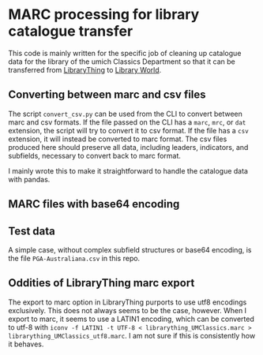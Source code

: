 # MARC processing for library catalogue transfer

This code is mainly written for the specific job of cleaning up catalogue data for the library of the umich Classics Department
so that it can be transferred from [LibraryThing](https://www.librarything.com/home)
to [Library World](https://www.libraryworld.com/?gad_source=1&gad_campaignid=246226816&gclid=CjwKCAjwuIbBBhBvEiwAsNypvV_slYhKaBxVixHdfyughsF8_c2PneMv10bIzrzCXemZOxYBYRd55RoCsfUQAvD_BwE).

## Converting between marc and csv files

The script `convert_csv.py` can be used from the CLI to convert between marc and csv formats.
If the file passed on the CLI has a `marc`, `mrc`, or `dat` extension, the script will try to convert it
to csv format.
If the file has a `csv` extension, it will instead be converted to marc format.
The csv files produced here should preserve all data, including leaders, indicators, and subfields, necessary to
convert back to marc format.

I mainly wrote this to make it straightforward to handle the catalogue data with pandas.

## MARC files with base64 encoding

## Test data

A simple case, without complex subfield structures or base64 encoding, is the file `PGA-Australiana.csv` in this repo.

## Oddities of LibraryThing marc export

The export to marc option in LibraryThing purports to use utf8 encodings
exclusively. This does not always seems to be the case, however.
When I export to marc, it seems to use a LATIN1 encoding,
which can be converted to utf-8 with `iconv -f LATIN1 -t UTF-8 < librarything_UMClassics.marc > librarything_UMClassics_utf8.marc`.
I am not sure if this is consistently how it behaves.
